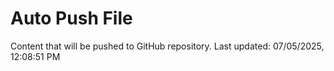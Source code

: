 # Auto Push File

Content that will be pushed to GitHub repository.
Last updated: 07/05/2025, 12:08:51 PM